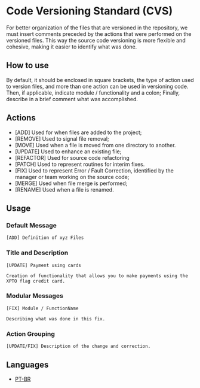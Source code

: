 Code Versioning Standard (CVS)
===

For better organization of the files that are versioned in the repository, we must insert comments preceded by the actions that were performed on the versioned files. This way the source code versioning is more flexible and cohesive, making it easier to identify what was done.

## How to use
By default, it should be enclosed in square brackets, the type of action used to version files, and more than one action can be used in versioning code. Then, if applicable, indicate module / functionality and a colon; Finally, describe in a brief comment what was accomplished.

## Actions
- [ADD] Used for when files are added to the project;
- [REMOVE] Used to signal file removal;
- [MOVE] Used when a file is moved from one directory to another.
- [UPDATE] Used to enhance an existing file;
- [REFACTOR] Used for source code refactoring
- [PATCH] Used to represent routines for interim fixes.
- [FIX] Used to represent Error / Fault Correction, identified by the manager or team working on the source code;
- [MERGE] Used when file merge is performed;
- [RENAME] Used when a file is renamed.

## Usage

### Default Message
```
[ADD] Definition of xyz Files
```

### Title and Description
```
[UPDATE] Payment using cards

Creation of functionality that allows you to make payments using the XPTO flag credit card.
```

### Modular Messages
```
[FIX] Module / FunctionName

Describing what was done in this fix.
```

### Action Grouping
```
[UPDATE/FIX] Description of the change and correction.
```

## Languages
- [PT-BR](./Readme-PT-BR)
